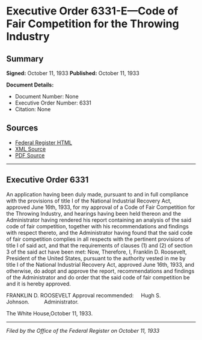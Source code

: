 # Executive Order 6331-E—Code of Fair Competition for the Throwing Industry

## Summary

**Signed:** October 11, 1933
**Published:** October 11, 1933

**Document Details:**
- Document Number: None
- Executive Order Number: 6331
- Citation: None

## Sources
- [Federal Register HTML](https://www.presidency.ucsb.edu/documents/executive-order-6331-e-code-fair-competition-for-the-throwing-industry)
- [XML Source](None)
- [PDF Source](None)

---

## Executive Order 6331

An application having been duly made, pursuant to and in full compliance with the provisions of title I of the National Industrial Recovery Act, approved June 16th, 1933, for my approval of a Code of Fair Competition for the Throwing Industry, and hearings having been held thereon and the Administrator having rendered his report containing an analysis of the said code of fair competition, together with his recommendations and findings with respect thereto, and the Administrator having found that the said code of fair competition complies in all respects with the pertinent provisions of title I of said act, and that the requirements of clauses (1) and (2) of section 3 of the said act have been met:
Now, Therefore, I, Franklin D. Roosevelt, President of the United States, pursuant to the authority vested in me by title I of the National Industrial Recovery Act, approved June 16th, 1933, and otherwise, do adopt and approve the report, recommendations and findings of the Administrator and do order that the said code of fair competition be and it is hereby approved.

FRANKLIN D. ROOSEVELT
Approval recommended:     Hugh S. Johnson.          Administrator.

The White House,October 11, 1933.

---

*Filed by the Office of the Federal Register on October 11, 1933*
